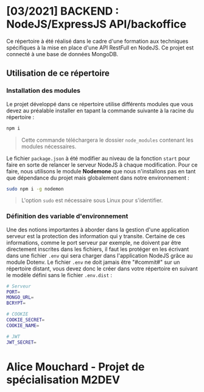 # [03/2021] BACKEND : NodeJS/ExpressJS API/backoffice

Ce répertoire à été réalisé dans le cadre d'une formation aux techniques spécifiques à la mise en place d'une API RestFull en NodeJS. Ce projet est connecté à une base de données MongoDB.

## Utilisation de ce répertoire
### Installation des modules

Le projet développé dans ce répertoire utilise différents modules que vous devez au préalable installer en tapant la commande suivante à la racine du répertoire :

```bash
npm i
```

> Cette commande téléchargera le dossier `node_modules` contenant les modules nécessaires.

Le fichier `package.json` à été modifier au niveau de la fonction `start` pour faire en sorte de relancer le serveur NodeJS à chaque modification. Pour ce faire, nous utilisons le module **Nodemone** que nous n'installons pas en tant que dépendance du projet mais globalement dans notre environnement :

```bash
sudo npm i -g nodemon
```

> L'option `sudo` est nécessaire sous Linux pour s'identifier.

### Définition des variable d'environnement

Une des notions importantes à aborder dans la gestion d'une application serveur est la protection des information qui y transite. Certaine de ces informations, comme le port serveur par exemple, ne doivent par être directement inscrites dans les fichiers, il faut les protéger en les écrivant dans une fichier `.env` qui sera charger dans l'application NodeJS grâce au module Dotenv. Le fichier `.env` ne doit jamais être "#commit#" sur un répertoire distant, vous devez donc le créer dans votre répertoire en suivant le modèle défini sans le fichier `.env.dist` :

```bash
# Serveur
PORT=
MONGO_URL=
BCRYPT=

# COOKIE
COOKIE_SECRET=
COOKIE_NAME=

# JWT
JWT_SECRET=
```

# Alice Mouchard - Projet de spécialisation M2DEV